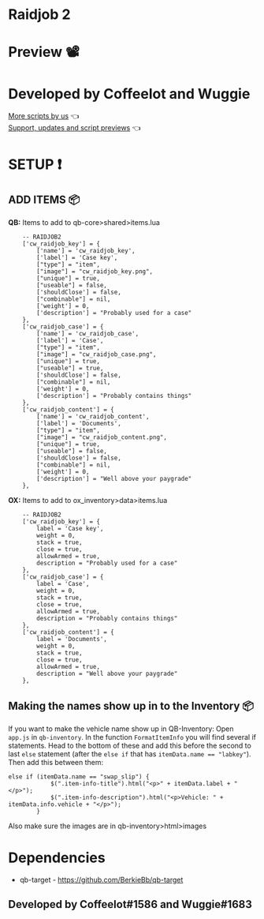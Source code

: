 # Raidjob 2


# Preview 📽
<!-- [![YOUTUBE VIDEO](http://img.youtube.com/vi/3BmZ8fIAXpg/0.jpg)](https://youtu.be/3BmZ8fIAXpg) -->

# Developed by Coffeelot and Wuggie
[More scripts by us](https://github.com/stars/Coffeelot/lists/cw-scripts)  👈\
[Support, updates and script previews](https://discord.gg/FJY4mtjaKr) 👈

# SETUP ❗

## ADD ITEMS 📦
**QB:**
Items to add to qb-core>shared>items.lua 
```
	-- RAIDJOB2
	['cw_raidjob_key'] = {
		['name'] = 'cw_raidjob_key',
		['label'] = 'Case key',
		["type"] = "item",
		["image"] = "cw_raidjob_key.png",
		["unique"] = true,
		["useable"] = false,
		['shouldClose'] = false,
		["combinable"] = nil,
		['weight'] = 0,
		['description'] = "Probably used for a case"
	},
	['cw_raidjob_case'] = {
		['name'] = 'cw_raidjob_case',
		['label'] = 'Case',
		["type"] = "item",
		["image"] = "cw_raidjob_case.png",
		["unique"] = true,
		["useable"] = true,
		['shouldClose'] = false,
		["combinable"] = nil,
		['weight'] = 0,
		['description'] = "Probably contains things"
	},
	['cw_raidjob_content'] = {
		['name'] = 'cw_raidjob_content',
		['label'] = 'Documents',
		["type"] = "item",
		["image"] = "cw_raidjob_content.png",
		["unique"] = true,
		["useable"] = false,
		['shouldClose'] = false,
		["combinable"] = nil,
		['weight'] = 0,
		['description'] = "Well above your paygrade"
	},

```

**OX:**
Items to add to ox_inventory>data>items.lua 
```
	-- RAIDJOB2
	['cw_raidjob_key'] = {
		label = 'Case key',
		weight = 0,
		stack = true,
		close = true,
		allowArmed = true,
		description = "Probably used for a case"
	},
	['cw_raidjob_case'] = {
		label = 'Case',
		weight = 0,
		stack = true,
		close = true,
		allowArmed = true,
		description = "Probably contains things"
	},
	['cw_raidjob_content'] = {
		label = 'Documents',
		weight = 0,
		stack = true,
		close = true,
		allowArmed = true,
		description = "Well above your paygrade"
	},

```
## Making the names show up in to the Inventory 📦
If you want to make the vehicle name show up in QB-Inventory:
Open `app.js` in `qb-inventory`. In the function `FormatItemInfo` you will find several if statements. Head to the bottom of these and add this before the second to last `else` statement (after the `else if` that has `itemData.name == "labkey"`). Then add this between them:
```
else if (itemData.name == "swap_slip") {
            $(".item-info-title").html("<p>" + itemData.label + "</p>");
            $(".item-info-description").html("<p>Vehicle: " + itemData.info.vehicle + "</p>");
        }
``` 

Also make sure the images are in qb-inventory>html>images

# Dependencies

* qb-target - https://github.com/BerkieBb/qb-target


## Developed by Coffeelot#1586 and Wuggie#1683
